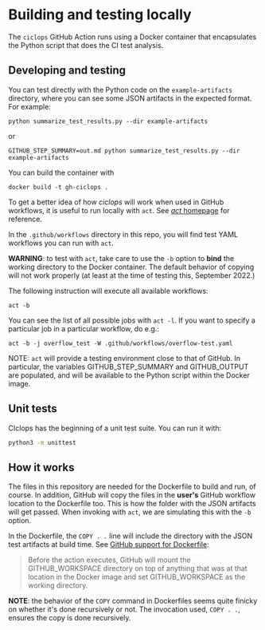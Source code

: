 # Building and testing locally

The `ciclops` GitHub Action runs using a Docker container that encapsulates the
Python script that does the CI test analysis.

## Developing and testing

You can test directly with the Python code on the `example-artifacts` directory,
where you can see some JSON artifacts in the expected format. For example:

``` shell
python summarize_test_results.py --dir example-artifacts
```

or

``` shell
GITHUB_STEP_SUMMARY=out.md python summarize_test_results.py --dir example-artifacts
```

You can build the container with

``` shell
docker build -t gh-ciclops .
```

To get a better idea of how *ciclops* will work when used in GitHub workflows,
it is useful to run locally with `act`. See
[*act* homepage](https://github.com/nektos/act) for reference.

In the `.github/workflows` directory in this repo, you will find test YAML
workflows you can run with `act`.

**WARNING**: to test with `act`, take care to use the `-b` option to **bind**
the working directory to the Docker container. The default behavior of copying
will not work properly (at least at the time of testing this, September 2022.)

The following instruction will execute all available workflows:

``` shell
act -b
```

You can see the list of all possible jobs with `act -l`.
If you want to specify a particular job in a particular workflow, do e.g.:

``` shell
act -b -j overflow_test -W .github/workflows/overflow-test.yaml
```

NOTE: `act` will provide a testing environment close to that of GitHub. In
particular, the variables GITHUB_STEP_SUMMARY and GITHUB_OUTPUT are
populated, and will be available to the Python script within the Docker image.

## Unit tests

CIclops has the beginning of a unit test suite. You can run it with:

``` sh
python3 -m unittest
```

## How it works

The files in this repository are needed for the Dockerfile to build and run, of
course. In addition, GitHub will copy the files in the **user's** GitHub
workflow location to the Dockerfile too. This is how the folder with the JSON
artifacts will get passed. When invoking with `act`, we are simulating this with
the `-b` option.

In the Dockerfile, the `COPY . .` line will include the directory with the
JSON test artifacts at build time.
See [GitHub support for Dockerfile](https://docs.github.com/en/actions/creating-actions/dockerfile-support-for-github-actions):

> Before the action executes, GitHub will mount the GITHUB_WORKSPACE directory
> on top of anything that was at that location in the Docker image and set
> GITHUB_WORKSPACE as the working directory.

**NOTE**: the behavior of the `COPY` command in Dockerfiles seems quite
finicky on whether it's done recursively or not. The invocation used,
`COPY . .`, ensures the copy is done recursively.
